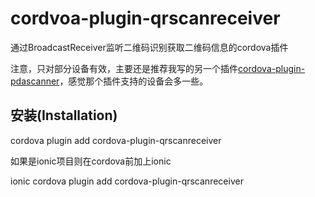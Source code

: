 # cordvoa-plugin-qrscanreceiver

通过BroadcastReceiver监听二维码识别获取二维码信息的cordova插件



注意，只对部分设备有效，主要还是推荐我写的另一个插件[cordova-plugin-pdascanner](https://github.com/plat10510/cordova-plugin-pdascanner.git)，感觉那个插件支持的设备会多一些。

## 安装(Installation)

cordova plugin add cordova-plugin-qrscanreceiver

如果是ionic项目则在cordova前加上ionic

ionic cordova plugin add cordova-plugin-qrscanreceiver
